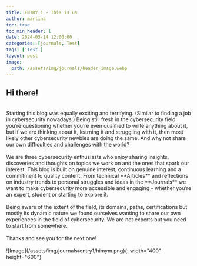 ```yaml
---
title: ENTRY 1 - This is us
author: martina
toc: true
toc_min_header: 1
date: 2024-03-14 12:00:00
categories: [journals, Test]
tags: ['Test']
layout: post
image:
  path: /assets/img/journals/header_image.webp
---
```


## Hi there!
<br>
Starting this blog was equally exciting and terrifying. (Similar to finding a job in cybersecurity nowadays.) Being still fresh in the cybersecurity field you’re questioning whether you’re even qualified to write anything about it, but if we are thinking about it, learning it and struggling with it, then most likely other cybersecurity newbies are doing the same. And why not share our own difficulties and challenges with the world? 
<br>
<br>
We are three cybersecurity enthusiasts who enjoy sharing insights, discoveries and thoughts on topics we work on and the ones that spark our interest. This blog is built on genuine interest, continuous learning and a commitment to quality content. From technical **Articles** and reflections on industry trends to personal struggles and ideas in the **Journals** we want to make cybersecurity more accessible and engaging - whether you’re an expert, student or starting to explore it.
<br>
<br>
Being aware of the extent of the field, its domains, paths, certifications but mostly its dynamic nature we found ourselves wanting to share our own experiences in the field of cybersecurity. We are not experts but you need to start from somewhere.
<br>
<br>
Thanks and see you for the next one!
<br>
<br>
![Image](/assets/img/journals/entry1/himym.png){: width="400" height="600"}

